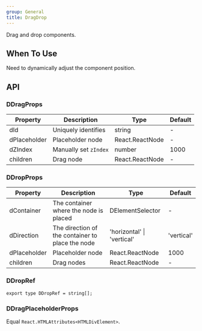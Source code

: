 ```yaml
---
group: General
title: DragDrop
---
```


Drag and drop components.

## When To Use

Need to dynamically adjust the component position.

## API

### DDragProps

<!-- prettier-ignore-start -->
| Property | Description | Type | Default | 
| --- | --- | --- | --- | 
| dId | Uniquely identifies | string | - |
| dPlaceholder | Placeholder node | React.ReactNode | - |
| dZIndex | Manually set `zIndex` | number | 1000 |
| children | Drag node | React.ReactNode | - |
<!-- prettier-ignore-end -->

### DDropProps

<!-- prettier-ignore-start -->
| Property | Description | Type | Default | 
| --- | --- | --- | --- | 
| dContainer | The container where the node is placed | DElementSelector | - |
| dDirection | The direction of the container to place the node | 'horizontal' \| 'vertical' | 'vertical' |
| dPlaceholder | Placeholder node | React.ReactNode | 1000 |
| children | Drag nodes | React.ReactNode | - |
<!-- prettier-ignore-end -->

### DDropRef

```tsx
export type DDropRef = string[];
```

### DDragPlaceholderProps

Equal `React.HTMLAttributes<HTMLDivElement>`.
